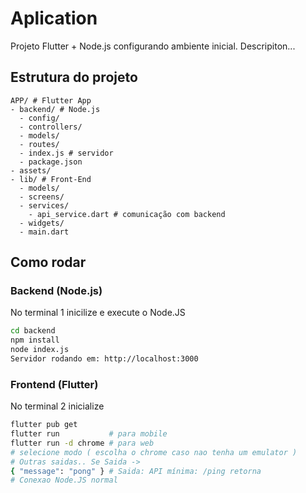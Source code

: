 # Aplication
Projeto Flutter + Node.js configurando ambiente inicial.
Descripiton...

## Estrutura do projeto
```shell
APP/ # Flutter App
- backend/ # Node.js
  - config/
  - controllers/
  - models/
  - routes/
  - index.js # servidor
  - package.json
- assets/
- lib/ # Front-End
  - models/
  - screens/
  - services/
    - api_service.dart # comunicação com backend
  - widgets/
  - main.dart
```

## Como rodar

### Backend (Node.js)
No terminal 1 inicilize e execute o Node.JS
```bash
cd backend
npm install
node index.js
Servidor rodando em: http://localhost:3000
```

### Frontend (Flutter)
No terminal 2 inicialize
```bash
flutter pub get
flutter run           # para mobile
flutter run -d chrome # para web
# selecione modo ( escolha o chrome caso nao tenha um emulator )
# Outras saidas.. Se Saida -> 
{ "message": "pong" } # Saida: API mínima: /ping retorna 
# Conexao Node.JS normal
```